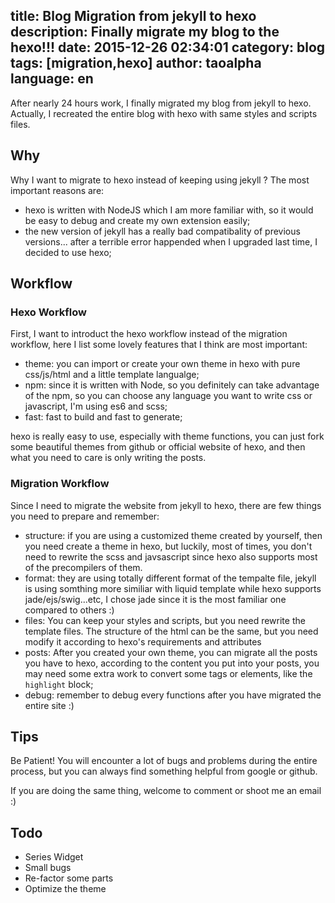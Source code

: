 title: Blog Migration from jekyll to hexo
description: Finally migrate my blog to the hexo!!!
date: 2015-12-26 02:34:01
category: blog
tags: [migration,hexo]
author: taoalpha
language: en
---

After nearly 24 hours work, I finally migrated my blog from jekyll to hexo. Actually, I recreated the entire blog with hexo with same styles and scripts files.

## Why

Why I want to migrate to hexo instead of keeping using jekyll ? The most important reasons are:

- hexo is written with NodeJS which I am more familiar with, so it would be easy to debug and create my own extension easily;
- the new version of jekyll has a really bad compatibality of previous versions... after a terrible error happended when I upgraded last time, I decided to use hexo;

## Workflow

### Hexo Workflow

First, I want to introduct the hexo workflow instead of the migration workflow, here I list some lovely features that I think are most important:

- theme: you can import or create your own theme in hexo with pure css/js/html and a little template langualge;
- npm: since it is written with Node, so you definitely can take advantage of the npm, so you can choose any language you want to write css or javascript, I'm using es6 and scss;
- fast: fast to build and fast to generate;

hexo is really easy to use, especially with theme functions, you can just fork some beautiful themes from github or official website of hexo, and then what you need to care is only writing the posts.

### Migration Workflow

Since I need to migrate the website from jekyll to hexo, there are few things you need to prepare and remember:

- structure: if you are using a customized theme created by yourself, then you need create a theme in hexo, but luckily, most of times, you don't need to rewrite the scss and javsascript since hexo also supports most of the precompilers of them.
- format: they are using totally different format of the tempalte file, jekyll is using somthing more similiar with liquid template while hexo supports jade/ejs/swig...etc, I chose jade since it is the most familiar one compared to others :)
- files: You can keep your styles and scripts, but you need rewrite the template files. The structure of the html can be the same, but you need modify it according to hexo's requirements and attributes
- posts: After you created your own theme, you can migrate all the posts you have to hexo, according to the content you put into your posts, you may need some extra work to convert some tags or elements, like the `highlight` block;
- debug: remember to debug every functions after you have migrated the entire site :)

## Tips

Be Patient! You will encounter a lot of bugs and problems during the entire process, but you can always find something helpful from google or github.

If you are doing the same thing, welcome to comment or shoot me an email :)

## Todo

- Series Widget
- Small bugs
- Re-factor some parts
- Optimize the theme
